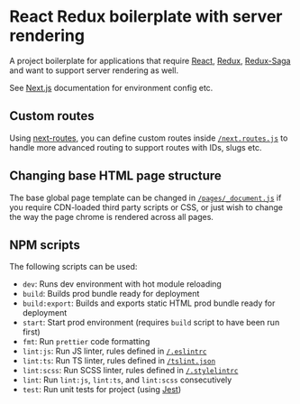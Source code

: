 React Redux boilerplate with server rendering
=============================================

A project boilerplate for applications that require [React](https://facebook.github.io/react/),
[Redux](http://redux.js.org/), [Redux-Saga](https://redux-saga.js.org/) and want to support
server rendering as well.

See [Next.js](https://github.com/zeit/next.js/) documentation for environment config etc.

Custom routes
-------------
Using [next-routes](https://www.npmjs.com/package/next-routes), you can define custom routes inside
[`/next.routes.js`](./next.routes.js) to handle more advanced routing to support routes with IDs, slugs etc.

Changing base HTML page structure
---------------------------------
The base global page template can be changed in [`/pages/_document.js`](./pages/_document.js)
if you require CDN-loaded third party scripts or CSS, or just wish to change the way the page chrome
is rendered across all pages.

NPM scripts
-----------
The following scripts can be used:
- `dev`: Runs dev environment with hot module reloading
- `build`: Builds prod bundle ready for deployment
- `build:export`: Builds and exports static HTML prod bundle ready for deployment
- `start`: Start prod environment (requires `build` script to have been run first)
- `fmt`: Run `prettier` code formatting
- `lint:js`: Run JS linter, rules defined in [`/.eslintrc`](./.eslintrc)
- `lint:ts`: Run TS linter, rules defined in [`/tslint.json`](./tslint.json)
- `lint:scss`: Run SCSS linter, rules defined in [`/.stylelintrc`](./.stylelintrc)
- `lint`: Run `lint:js`, `lint:ts`, and `lint:scss` consecutively
- `test`: Run unit tests for project (using [Jest](https://facebook.github.io/jest/))
